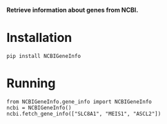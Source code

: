**Retrieve information about genes from NCBI.**

# Installation

```r{}
pip install NCBIGeneInfo
```
# Running

```r{}
from NCBIGeneInfo.gene_info import NCBIGeneInfo
ncbi = NCBIGeneInfo()
ncbi.fetch_gene_info(["SLC8A1", "MEIS1", "ASCL2"])

```
